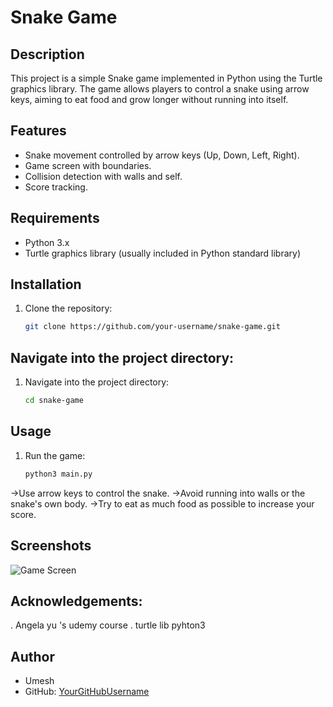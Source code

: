 # Snake Game

## Description
This project is a simple Snake game implemented in Python using the Turtle graphics library. The game allows players to control a snake using arrow keys, aiming to eat food and grow longer without running into itself.

## Features
- Snake movement controlled by arrow keys (Up, Down, Left, Right).
- Game screen with boundaries.
- Collision detection with walls and self.
- Score tracking.

## Requirements
- Python 3.x
- Turtle graphics library (usually included in Python standard library)

## Installation
1. Clone the repository:
   ```bash
   git clone https://github.com/your-username/snake-game.git

## Navigate into the project directory:
1. Navigate into the project directory:
   ```bash
   cd snake-game

## Usage
1. Run the game:
   ```bash
   python3 main.py

->Use arrow keys to control the snake.
->Avoid running into walls or the snake's own body.
->Try to eat as much food as possible to increase your score.

## Screenshots

![Game Screen](Snake.png)


## Acknowledgements:
. Angela yu 's udemy course
. turtle lib pyhton3

## Author
- Umesh
- GitHub: [YourGitHubUsername](https://github.com/umeshkumarsahoo)
